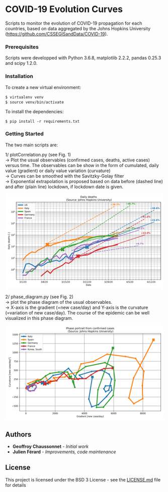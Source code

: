 
# COVID-19 Evolution Curves

Scripts to monitor the evolution of COVID-19 propagation for each countries, based on data aggregated by the Johns Hopkins University (https://github.com/CSSEGISandData/COVID-19).

### Prerequisites
Scripts were developped with Python 3.6.8, matplotlib 2.2.2, pandas 0.25.3 and scipy 1.2.0.

### Installation
To create a new virtual environment:

    $ virtualenv venv
    $ source venv/bin/activate
    
To install the dependencies:

    $ pip install -r requirements.txt 

### Getting Started
The two main scripts are:

1/ plotCorrelation.py (see Fig. 1)  
-> Plot the usual observables (confirmed cases, deaths, active cases) versus time. The observables can be show in the form of cumulated, daily value (gradient) or daily value variation (curvature)  
-> Curves can be smoothed with the Savitzky-Golay filter  
-> Exponential extrapolation is proposed based on data before (dashed line) and after (plain line) lockdown, if lockdown date is given.


![Fig. 1: Example of curve produced by plotCorrelation.py](20200402_evolCovid19_Daily_deaths_for_countries.png)

2/ phase_diagram.py (see Fig. 2)  
-> plot the phase diagram of the usual observables.  
-> X-axis is the gradient (=new case/day) and Y-axis is the curvature (=variation of new case/day). The course of the epidemic can be well visualized in this phase diagram.

![Fig. 2: Example of curve produced by phase_diagram.py](20200402_phase_diagram_Covid19_Phase_portrait_from_confirmed_cases_for_countries.png)

## Authors

* **Geoffroy Chaussonnet** - *Initial work* 
* **Julien Férard** - *Improvements, code maintenance*

## License

This project is licensed under the BSD 3 License - see the [LICENSE.md](LICENSE.md) file for details


